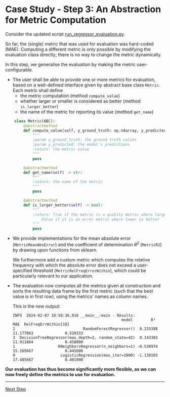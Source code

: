# Case Study - Step 3: An Abstraction for Metric Computation

Consider the updated script [run_regressor_evaluation.py](run_regressor_evaluation.py).

So far, the (single) metric that was used for evaluation was hard-coded (MAE). 
Computing a different metric is only possible by modifying the evaluation class directly; there is no way to change the metric dynamically.

In this step, we generalise the evaluation by making the metric user-configurable.

  * The user shall be able to provide one or more metrics for evaluation, based on a well-defined interface given by abstract base class `Metric`. Each metric shall define
      * the metric computation (method `compute_value`)
      * whether larger or smaller is considered as better (method `is_larger_better`)
      * the name of the metric for reporting its value (method `get_name`)
  
```python
    class Metric(ABC):
        @abstractmethod
        def compute_value(self, y_ground_truth: np.ndarray, y_predicted: np.ndarray) -> float:
            """
            :param y_ground_truth: the ground truth values
            :param y_predicted: the model's predictions
            :return: the metric value
            """
            pass

        @abstractmethod
        def get_name(self) -> str:
            """
            :return: the name of the metric
            """
            pass

        @abstractmethod
        def is_larger_better(self) -> bool:
            """
            :return: True if the metric is a quality metric where larger is better,
                False if it is an error metric where lower is better
            """
            pass
```
  
  * We provide implementations for the mean absolute error (`MetricMeanAbsError`) and the coefficient of determination $R^2$ (`MetricR2`) by drawing upon functions from sklearn. 
  
    We furthermore add a custom metric which computes the relative frequency with which the absolute error does not exceed a user-specified threshold (`MetricRelFreqErrorWithin`), which could be particularly relevant to our application.

  * The evaluation now computes all the metrics given at construction and sorts the resulting data frame by the first metric (such that the best value is in first row), using the metrics' names as column names.

    This is the new output:
    ```
    INFO  2024-02-07 10:50:36,016 __main__:main - Results:
                                                    model        R²        MAE  RelFreqErrWithin[10]
    2                              RandomForestRegressor()  0.233388  11.177063              0.520333
    3  DecisionTreeRegressor(max_depth=2, random_state=42)  0.143303  11.911864              0.458000
    1                   KNeighborsRegressor(n_neighbors=1) -0.538974  15.165667              0.445000
    0                    LogisticRegression(max_iter=1000) -1.130103  17.485667              0.401000
    ```

**Our evaluation has thus become significantly more flexible, as we can now freely define the metrics to use for evaluation.**

<hr>

[Next Step](../02e-case-study-4-results-abstraction/README.md)